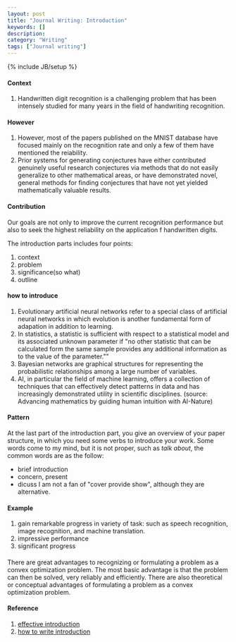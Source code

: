 ```yaml
---
layout: post
title: "Journal Writing: Introduction"
keywords: []
description: 
category: "Writing"
tags: ["Journal writing"]
---
```

{% include JB/setup %}


#### Context
1. Handwritten digit recognition is a challenging problem that has been intensely studied for many
   years in the field of handwriting recognition.



#### However
1. However, most of the papers published on the MNIST database have focused mainly on the
   recognition rate and only a few of them have mentioned the reiability.
2. Prior systems for generating conjectures have either contributed genuinely useful research
   conjectures via methods that do not easily generalize to other mathematical areas, or have
   demonstrated novel, general methods for finding conjectures that have not yet yielded
   mathematically valuable results.

#### Contribution
Our goals are not only to improve the current recognition performance but also to seek the highest
reliability on the application f handwritten digits.



The introduction parts includes four points:
1. context 
2. problem
3. significance(so what)
4. outline



#### how to introduce 
1. Evolutionary artificial neural networks refer to a special class of
   artificial neural networks in which evolution is another fundamental form of
   adapation in addition to learning.
2. In statistics, a statistic is sufficient with respect to a statistical model
   and its associated unknown parameter if "no other statistic that can be
   calculated form the same sample provides any additional information as to the
   value of the parameter.""
3. Bayesian networks are graphical structures for representing the probabilistic
   relationships among a large number of variables. 
4. AI, in particular the field of machine learning, offers a collection of
techniques that can effectively detect patterns in data and has increasingly
demonstrated utility in scientific disciplines. (source: Advancing mathematics
by guiding human intuition with AI-Nature)


#### Pattern
At the last part of the introduction part, you give an overview of your paper
structure, in which you need some verbs to introduce your work. Some words come
to my mind, but it is not proper, such as *talk about*, the common words are as
the follow:
- brief introduction
- concern, present
- dicuss
I am not a fan of "cover provide show", although they are alternative.


#### Example
1. gain remarkable progress in variety of task: such as speech recognition,
   image recognition, and machine translation. 
2. impressive performance
3. significant progress

####
There are great advantages to recognizing or formulating a problem as a convex
optimization problem. The most basic advantage is that the problem can then be
solved, very reliably and efficiently.  There are also theoretical or conceptual
advantages of formulating a problem as a convex optimization problem. 



#### Reference
1. [effective introduction](https://thinkscience.co.jp/en/articles/effective-introductions-to-original-research)
2. [how to write introduction](https://thinkscience.co.jp/en/articles/effective-introductions-to-original-research)



